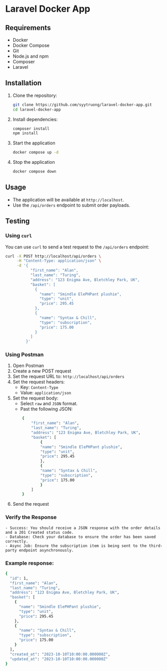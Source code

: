 # Laravel Docker App

## Requirements
- Docker
- Docker Compose
- Git
- Node.js and npm
- Composer
- Laravel

## Installation
1. Clone the repository:
   ```sh
   git clone https://github.com/syytruong/laravel-docker-app.git
   cd laravel-docker-app
   ```

2. Install dependencies:
    ```sh
    composer install
    npm install
    ```

3. Start the application
    ```sh
    docker compose up -d
    ```

4. Stop the application
    ```sh
    docker compose down
    ```
## Usage
- The application will be available at `http://localhost`.
- Use the `/api/orders` endpoint to submit order payloads.

## Testing
### Using `curl`
You can use `curl` to send a test request to the `/api/orders` endpoint:

```sh
curl -X POST http://localhost/api/orders \
     -H "Content-Type: application/json" \
     -d '{
           "first_name": "Alan",
           "last_name": "Turing",
           "address": "123 Enigma Ave, Bletchley Park, UK",
           "basket": [
             {
               "name": "Smindle ElePHPant plushie",
               "type": "unit",
               "price": 295.45
             },
             {
               "name": "Syntax & Chill",
               "type": "subscription",
               "price": 175.00
             }
           ]
         }'
```

### Using Postman

1. Open Postman
2. Create a new POST request
3. Set the request URL to:
`http://localhost/api/orders`
4. Set the request headers:
    - Key: `Content-Type`
    - Value: `application/json`
5. Set the request body:
    - Select `raw` and `JSON` format.
    - Past the following JSON:
    ```sh
        {
            "first_name": "Alan",
            "last_name": "Turing",
            "address": "123 Enigma Ave, Bletchley Park, UK",
            "basket": [
                {
                "name": "Smindle ElePHPant plushie",
                "type": "unit",
                "price": 295.45
                },
                {
                "name": "Syntax & Chill",
                "type": "subscription",
                "price": 175.00
                }
            ]
        }
    ```
6. Send the request

### Verify the Response

    - Success: You should receive a JSON response with the order details and a 201 Created status code.
    - Database: Check your database to ensure the order has been saved correctly.
    - Async Job: Ensure the subscription item is being sent to the third-party endpoint asynchronously.

### Example response:
```sh
{
  "id": 1,
  "first_name": "Alan",
  "last_name": "Turing",
  "address": "123 Enigma Ave, Bletchley Park, UK",
  "basket": [
    {
      "name": "Smindle ElePHPant plushie",
      "type": "unit",
      "price": 295.45
    },
    {
      "name": "Syntax & Chill",
      "type": "subscription",
      "price": 175.00
    }
  ],
  "created_at": "2023-10-10T10:00:00.000000Z",
  "updated_at": "2023-10-10T10:00:00.000000Z"
}
```